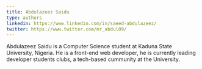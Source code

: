 ```yaml
---
title: Abdulazeez Saidu
type: authors
linkedin: https://www.linkedin.com/in/saeed-abdulazeez/
twitter: https://www.twitter.com/mr_abdul09/
---
```


Abdulazeez Saidu is a Computer Science student at Kaduna State University, Nigeria. He is a front-end web developer, he is currently leading developer students clubs, a tech-based cummunity  at the University.
